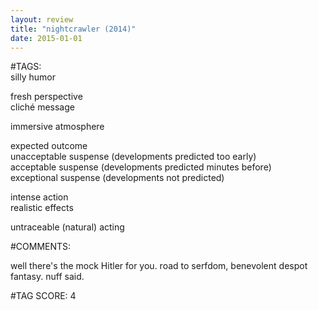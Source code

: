 ```yaml
---  
layout: review  
title: "nightcrawler (2014)"  
date: 2015-01-01  
---  
```

  
#TAGS:  
silly humor  
  
fresh perspective  
cliché message  
  
immersive atmosphere  
  
expected outcome  
unacceptable suspense (developments predicted too early)  
acceptable suspense (developments predicted minutes before)  
exceptional suspense (developments not predicted)  
  
intense action  
realistic effects  
  
untraceable (natural) acting  
  
#COMMENTS:  
  
well there's the mock Hitler for you. road to serfdom, benevolent despot fantasy. nuff said.   
  
  
  
  
  
#TAG SCORE: 4  
